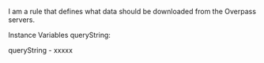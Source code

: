 I am a rule that defines what data should be downloaded from the Overpass servers. 


Instance Variables
	queryString:		<Object>

queryString
	- xxxxx
